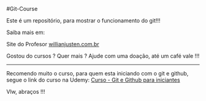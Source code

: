 #Git-Course

Este é um repositório, para mostrar o funcionamento do git!!!

Saiba mais em:

Site do Profesor
[willianjusten.com.br](https://willianjusten.com.br/)

Gostou do cursos ? Quer mais ? Ajude com uma doação, até um café vale !!!

--------------------------------------------------------------------------

Recomendo muito o curso, para quem esta iniciando com o git e github, segue o link do curso na Udemy: [Curso - Git e Github para iniciantes](https://www.udemy.com/share/101qsCBEcZdVxXR3Q=/)

Vlw, abraços !!!


